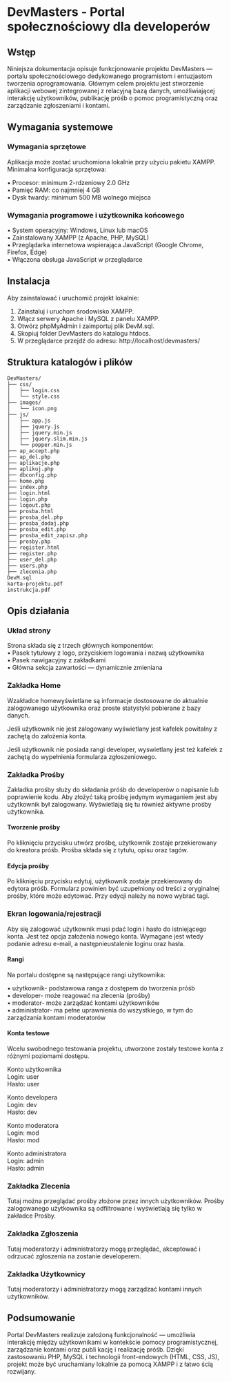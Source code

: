 # DevMasters - Portal społecznościowy dla developerów

## Wstęp
Niniejsza dokumentacja opisuje funkcjonowanie projektu DevMasters — portalu społecznościowego dedykowanego programistom i entuzjastom tworzenia oprogramowania.
Głównym celem projektu jest stworzenie aplikacji webowej zintegrowanej z relacyjną bazą danych, umożliwiającej interakcję użytkowników, publikację próśb o pomoc
programistyczną oraz zarządzanie zgłoszeniami i kontami.

## Wymagania systemowe
### Wymagania sprzętowe
Aplikacja może zostać uruchomiona lokalnie przy użyciu pakietu XAMPP. Minimalna konfiguracja sprzętowa:  

 • Procesor: minimum 2-rdzeniowy 2.0 GHz  
 • Pamięć RAM: co najmniej 4 GB  
 • Dysk twardy: minimum 500 MB wolnego miejsca  

 ### Wymagania programowe i użytkownika końcowego
 • System operacyjny: Windows, Linux lub macOS  
 • Zainstalowany XAMPP (z Apache, PHP, MySQL)  
 • Przeglądarka internetowa wspierająca JavaScript (Google Chrome, Firefox, Edge)  
 • Włączona obsługa JavaScript w przeglądarce  

 ## Instalacja
 Aby zainstalować i uruchomić projekt lokalnie:
 1. Zainstaluj i uruchom środowisko XAMPP.
 2. Włącz serwery Apache i MySQL z panelu XAMPP.
 3. Otwórz phpMyAdmin i zaimportuj plik DevM.sql.
 4. Skopiuj folder DevMasters do katalogu htdocs.
 5. W przeglądarce przejdź do adresu: http://localhost/devmasters/

## Struktura katalogów i plików
```
DevMasters/ 
├── css/ 
│   ├── login.css 
│   └── style.css 
├── images/ 
│   └── icon.png 
├── js/ 
│   ├── app.js 
│   ├── jquery.js 
│   ├── jquery.min.js 
│   ├── jquery.slim.min.js 
│   └── popper.min.js 
├── ap_accept.php 
├── ap_del.php 
├── aplikacje.php 
├── aplikuj.php 
├── dbconfig.php 
├── home.php 
├── index.php 
├── login.html 
├── login.php 
├── logout.php 
├── prosba.html 
├── prosba_del.php 
├── prosba_dodaj.php 
├── prosba_edit.php 
├── prosba_edit_zapisz.php 
├── prosby.php 
├── register.html 
├── register.php 
├── user_del.php 
├── users.php 
├── zlecenia.php 
DevM.sql 
karta-projektu.pdf 
instrukcja.pdf
```

## Opis działania
### Układ strony
Strona składa się z trzech głównych komponentów:  
 • Pasek tytułowy z logo, przyciskiem logowania i nazwą użytkownika  
 • Pasek nawigacyjny z zakładkami  
 • Główna sekcja zawartości — dynamicznie zmieniana  

### Zakładka Home
Wzakładce homewyświetlane są informacje dostosowane do aktualnie zalogowanego użytkownika oraz proste statystyki pobierane z bazy danych.  
 
Jeśli użytkownik nie jest zalogowany wyświetlany jest kafelek powitalny z zachętą do założenia konta.  
 
Jeśli użytkownik nie posiada rangi developer, wyswietlany jest też kafelek z zachętą do wypełnienia formularza zgłoszeniowego.  

### Zakładka Prośby
Zakładka prośby służy do składania próśb do developerów o napisanie lub poprawienie
kodu. Aby złożyć taką prośbę jedynym wymaganiem jest aby użytkownik był zalogowany.
Wyświetlają się tu również aktywne prośby użytkownika.

#### Tworzenie prośby
Po kliknięciu przycisku utwórz prośbę, użytkownik zostaje przekierowany do kreatora próśb. Prośba składa się z tytułu, opisu oraz tagów.

#### Edycja prośby
Po kliknięciu przycisku edytuj, użytkownik zostaje przekierowany do edytora próśb. Formularz powinien być uzupełniony od treści z oryginalnej prośby, które może edytować.
Przy edycji należy na nowo wybrać tagi.

### Ekran logowania/rejestracji
Aby się zalogować użytkownik musi pdać login i hasło do istniejącego konta. Jest też opcja założenia nowego konta. Wymagane jest wtedy podanie adresu e-mail, a następnieustalenie loginu oraz hasła.

#### Rangi
 Na portalu dostępne są następujące rangi użytkownika:  
 
 • użytkownik- podstawowa ranga z dostępem do tworzenia próśb  
 • developer- może reagować na zlecenia (prośby)  
 • moderator- może zarządzać kontami użytkowników  
 • administrator- ma pełne uprawnienia do wszystkiego, w tym do zarządzania kontami moderatorów  

 #### Konta testowe
 Wcelu swobodnego testowania projektu, utworzone zostały testowe konta z różnymi poziomami dostępu.  
 
 Konto użytkownika  
 Login: user  
 Hasło: user  
 
 Konto developera  
 Login: dev  
 Hasło: dev  
 
 Konto moderatora  
 Login: mod  
 Hasło: mod  
 
 Konto administratora  
 Login: admin  
 Hasło: admin  

### Zakładka Zlecenia
Tutaj można przeglądać prośby złożone przez innych użytkowników. Prośby zalogowanego użytkownika są odfiltrowane i wyświetlają się tylko w zakładce Prośby.

### Zakładka Zgłoszenia
Tutaj moderatorzy i administratorzy mogą przeglądać, akceptować i odrzucać zgłoszenia na zostanie developerem.

### Zakładka Użytkownicy
Tutaj moderatorzy i administratorzy mogą zarządzać kontami innych użytkowników.

## Podsumowanie
 Portal DevMasters realizuje założoną funkcjonalność — umożliwia interakcję między
 użytkownikami w kontekście pomocy programistycznej, zarządzanie kontami oraz publi
kację i realizację próśb. Dzięki zastosowaniu PHP, MySQL i technologii front-endowych
 (HTML, CSS, JS), projekt może być uruchamiany lokalnie za pomocą XAMPP i z łatwo
ścią rozwijany.

